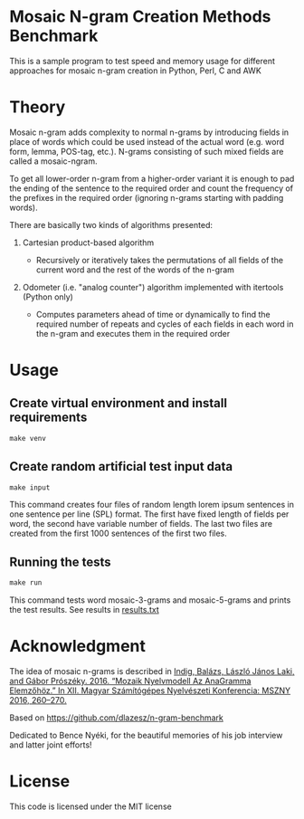 # Mosaic N-gram Creation Methods Benchmark

This is a sample program to test speed and memory usage for different approaches for mosaic n-gram creation in Python,
Perl, C and AWK

# Theory

Mosaic n-gram adds complexity to normal n-grams by introducing fields in place of words which could be used
instead of the actual word (e.g. word form, lemma, POS-tag, etc.).
N-grams consisting of such mixed fields are called a mosaic-ngram.

To get all lower-order n-gram from a higher-order variant it is enough to pad the ending of the sentence
to the required order and count the frequency of the prefixes in the required order
(ignoring n-grams starting with padding words).

There are basically two kinds of algorithms presented:

1. Cartesian product-based algorithm
    - Recursively or iteratively takes the permutations of all fields of the current word and
      the rest of the words of the n-gram

2. Odometer (i.e. "analog counter") algorithm implemented with itertools (Python only)
    - Computes parameters ahead of time or dynamically to find the required number of repeats and cycles of each fields
      in each word in the n-gram and executes them in the required order

# Usage

## Create virtual environment and install requirements

```txt
make venv
```

## Create random artificial test input data

```txt
make input
```

This command creates four files of random length lorem ipsum sentences in one sentence per line (SPL) format.
The first have fixed length of fields per word, the second have variable number of fields.
The last two files are created from the first 1000 sentences of the first two files.

## Running the tests

```txt
make run
```

This command tests word mosaic-3-grams and mosaic-5-grams and prints the test results.
See results in [results.txt](result.txt)

# Acknowledgment

The idea of mosaic n-grams is described in [Indig, Balázs, László János Laki, and Gábor Prószéky. 2016.
“Mozaik Nyelvmodell Az AnaGramma Elemzőhöz.” In XII. Magyar Számítógépes Nyelvészeti Konferencia: MSZNY
2016, 260–270.](http://acta.bibl.u-szeged.hu/58981/1/msznykonf_012_260-270.pdf)

Based on https://github.com/dlazesz/n-gram-benchmark

Dedicated to Bence Nyéki, for the beautiful memories of his job interview and latter joint efforts!

# License

This code is licensed under the MIT license
